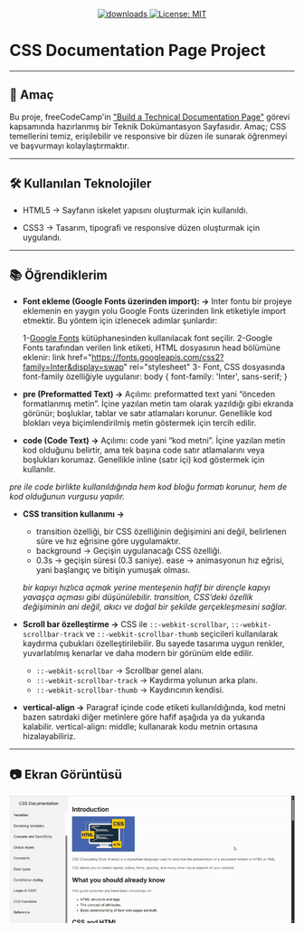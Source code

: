  <p align="center">
  <a href="https://github.com/busrademirell/css-documentation-page/blob/master/README.md">
    <img alt="downloads" src="https://img.shields.io/badge/English-En-blue" target="_blank" />
  </a>
  <a href="https://github.com/busrademirell/css-documentation-page/blob/master/doc/tr/README_tr.md">
    <img alt="License: MIT" src="https://img.shields.io/badge/Turkish-Tr-red" target="_blank" />
  </a>
</p>

# CSS Documentation Page Project

---

## 🎯 Amaç

Bu proje, freeCodeCamp'in ["Build a Technical Documentation Page"](https://technical-documentation-page.freecodecamp.rocks/#Introduction) görevi kapsamında hazırlanmış bir Teknik Dokümantasyon Sayfasıdır. Amaç; CSS temellerini temiz, erişilebilir ve responsive bir düzen ile sunarak öğrenmeyi ve başvurmayı kolaylaştırmaktır.

---

## 🛠 Kullanılan Teknolojiler

- HTML5 → Sayfanın iskelet yapısını oluşturmak için kullanıldı.

- CSS3 → Tasarım, tipografi ve responsive düzen oluşturmak için uygulandı.

---

## 📚 Öğrendiklerim

- **Font ekleme (Google Fonts üzerinden import): ->**
  Inter fontu bir projeye eklemenin en yaygın yolu Google Fonts üzerinden link etiketiyle import etmektir. Bu yöntem için izlenecek adımlar şunlardır:

  1-[Google Fonts](https://fonts.google.com/) kütüphanesinden kullanılacak font seçilir.
  2-Google Fonts tarafından verilen link etiketi, HTML dosyasının head bölümüne eklenir:
  link href="https://fonts.googleapis.com/css2?family=Inter&display=swap" rel="stylesheet"
  3- Font, CSS dosyasında font-family özelliğiyle uygulanır:
  body { font-family: 'Inter', sans-serif; }

- **pre (Preformatted Text) ->** Açılımı: preformatted text yani “önceden formatlanmış metin”.
  İçine yazılan metin tam olarak yazıldığı gibi ekranda görünür; boşluklar, tablar ve satır atlamaları korunur. Genellikle kod blokları veya biçimlendirilmiş metin göstermek için tercih edilir.

- **code (Code Text) ->** Açılımı: code yani “kod metni”. İçine yazılan metin kod olduğunu belirtir, ama tek başına code satır atlamalarını veya boşlukları korumaz. Genellikle inline (satır içi) kod göstermek için kullanılır.

_pre ile code birlikte kullanıldığında hem kod bloğu formatı korunur, hem de kod olduğunun vurgusu yapılır._

- **CSS transition kullanımı →**

  - transition özelliği, bir CSS özelliğinin değişimini ani değil, belirlenen süre ve hız eğrisine göre uygulamaktır.
  - background → Geçişin uygulanacağı CSS özelliği.
  - 0.3s → geçişin süresi (0.3 saniye).
    ease → animasyonun hız eğrisi, yani başlangıç ve bitişin yumuşak olması.

  _bir kapıyı hızlıca açmak yerine menteşenin hafif bir dirençle kapıyı yavaşça açması gibi düşünülebilir. transition, CSS’deki özellik değişiminin ani değil, akıcı ve doğal bir şekilde gerçekleşmesini sağlar._

- **Scroll bar özelleştirme →**
  CSS ile `::-webkit-scrollbar`, `::-webkit-scrollbar-track` ve `::-webkit-scrollbar-thumb` seçicileri kullanılarak kaydırma çubukları özelleştirilebilir. Bu sayede tasarıma uygun renkler, yuvarlatılmış kenarlar ve daha modern bir görünüm elde edilir.

  - `::-webkit-scrollbar` → Scrollbar genel alanı.
  - `::-webkit-scrollbar-track` → Kaydırma yolunun arka planı.
  - `::-webkit-scrollbar-thumb` → Kaydırıcının kendisi.

- **vertical-align →**
  Paragraf içinde code etiketi kullanıldığında, kod metni bazen satırdaki diğer metinlere göre hafif aşağıda ya da yukarıda kalabilir. vertical-align: middle; kullanarak kodu metnin ortasına hizalayabiliriz.

---

## 📷 Ekran Görüntüsü

![CSS-doc](css-page.gif)
